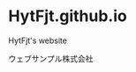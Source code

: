 # HytFjt.github.io
HytFjt's website
<html>
<head>
<meta charset="UTF-8">
</head>
<body>
ウェブサンプル株式会社
</body>
</html>

